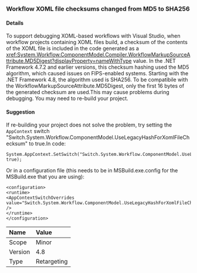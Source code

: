 ### Workflow XOML file checksums changed from MD5 to SHA256

#### Details

To support debugging XOML-based workflows with Visual Studio, when workflow projects containing XOML files build, a checksum of the contents of the XOML file is included in the code generated as a <xref:System.Workflow.ComponentModel.Compiler.WorkflowMarkupSourceAttribute.MD5Digest?displayProperty=nameWithType> value. In the .NET Framework 4.7.2 and earlier versions, this checksum hashing used the MD5 algorithm, which caused issues on FIPS-enabled systems. Starting with the .NET Framework 4.8, the algorithm used is SHA256. To be compatibile with the WorkflowMarkupSourceAttribute.MD5Digest, only the first 16 bytes of the generated checksum are used.This may cause problems during debugging. You may need to re-build your project.

#### Suggestion

If re-building your project does not solve the problem, try setting the `AppContext` switch &quot;Switch.System.Workflow.ComponentModel.UseLegacyHashForXomlFileChecksum&quot; to true.In code:

<pre><code class="lang-csharp">System.AppContext.SetSwitch(&quot;Switch.System.Workflow.ComponentModel.UseLegacyHashForXomlFileChecksum&quot;, true);&#13;&#10;</code></pre>

Or in a configuration file (this needs to be in MSBuild.exe.config for the MSBuild.exe that you are using):

<pre><code class="lang-xml">&lt;configuration&gt;&#13;&#10;&lt;runtime&gt;&#13;&#10;&lt;AppContextSwitchOverrides value=&quot;Switch.System.Workflow.ComponentModel.UseLegacyHashForXomlFileChecksum=true&quot; /&gt;&#13;&#10;&lt;/runtime&gt;&#13;&#10;&lt;/configuration&gt;&#13;&#10;</code></pre>

| Name    | Value       |
|:--------|:------------|
| Scope   | Minor       |
| Version | 4.8         |
| Type    | Retargeting |

